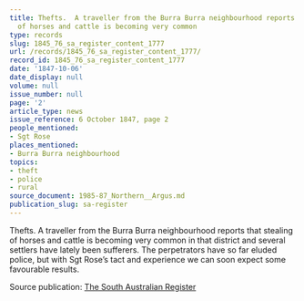 ```yaml
---
title: Thefts.  A traveller from the Burra Burra neighbourhood reports that stealing
  of horses and cattle is becoming very common
type: records
slug: 1845_76_sa_register_content_1777
url: /records/1845_76_sa_register_content_1777/
record_id: 1845_76_sa_register_content_1777
date: '1847-10-06'
date_display: null
volume: null
issue_number: null
page: '2'
article_type: news
issue_reference: 6 October 1847, page 2
people_mentioned:
- Sgt Rose
places_mentioned:
- Burra Burra neighbourhood
topics:
- theft
- police
- rural
source_document: 1985-87_Northern__Argus.md
publication_slug: sa-register
---
```


Thefts.  A traveller from the Burra Burra neighbourhood reports that stealing of horses and cattle is becoming very common in that district and several settlers have lately been sufferers.  The perpetrators have so far eluded police, but with Sgt Rose’s tact and experience we can soon expect some favourable results.

Source publication: [The South Australian Register](/publications/sa-register/)
